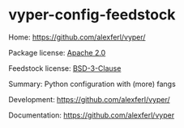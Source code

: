 # vyper-config-feedstock

Home: https://github.com/alexferl/vyper/

Package license: [Apache 2.0](https://github.com/alexferl/vyper/blob/master/LICENSE)

Feedstock license: [BSD-3-Clause](https://github.com/AnacondaRecipes/vyper-config-feedstock/blob/main/LICENSE)

Summary: Python configuration with (more) fangs

Development: https://github.com/alexferl/vyper/

Documentation: https://github.com/alexferl/vyper
